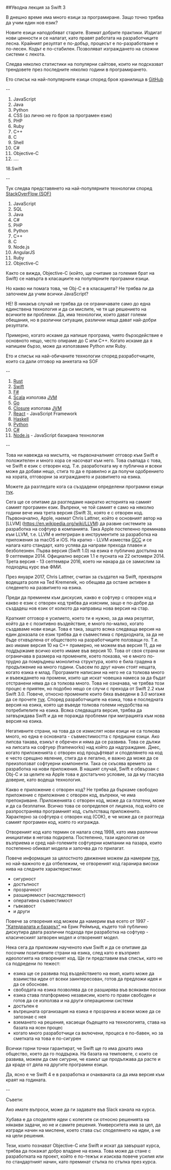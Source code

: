 ##Уводна лекция за Swift 3

В днешно време има много езици за програмиране. Защо точно трябва да учим един нов език? 

Новите езици наподобяват старите. Вземат добрите практики. Издигат нови ценности и се налагат, като правят работата на разработчиците лесна. Крайният резултат е по-добър, процесът е по-разработване е по-лесен. Кодът е по-стабилен. Позволяват изграждането на сложни системи с лекота.

Следва няколко статистики на популярни сайтове, които ни подсказват трендовете през последните няколко години в програмирането.

Ето списък на най-популярните езици според броя хранилища в [GitHub](http://githut.info/)

--
1. JavaScript
2. Java
3. Python
4. CSS (аз лично не го броя за програмен език)
5. PHP
6. Ruby
7. C++
8. C
9. Shell
10. C#
11. Objective-C
12. ....

18.Swift

--

Тук следва представянето на най-популярните технологии според [StackOverFlow (SOF)](http://stackoverflow.com/research/developer-survey-2016#technology)

1. JavaScript
2. SQL
3. Java
4. C#
5. PHP
6. Python
7. C++
8. C
9. Node.js
10. AngularJS
11. Ruby
12. Objective-C

Както се вижда, Objective-C (който, ще считаме за големия брат на Swift) се навърта в класациите на популярните програмни езици.

Но какво ни помага това, че Obj-C е в класацията? Не трябва ли да започнем да учим всички JavaScript?

НЕ! В никакъв случай не трябва да се ограничавате само до една единствена технология и да си мислите, че тя ще решението на всичките ви проблеми. Да, има технологии, които дават големи обещания, но в различни ситуации, различни неща дават най-добри резултати.

Примерно, когато искаме да напише програма, чиято бързодействие е основното нещо, често опираме до C или C++. Когато искаме да я напишем бързо, може да използваме Python или Ruby.

Ето и списък на най-обичаните технологии според разработчиците, които са дали отговор на анкетата на SOF

--
1. [Rust](https://www.rust-lang.org/en-US/) 
2. [Swift](https://en.wikipedia.org/wiki/Swift_(programming_language))
3. [F#](https://en.wikipedia.org/wiki/F_Sharp_(programming_language)#History)
4. [Scala](https://www.scala-lang.org/) използва [JVM](https://en.wikipedia.org/wiki/Java_virtual_machine)
5. [Go](https://golang.org/)
6. [Closure](https://clojure.org/) използва [JVM](https://en.wikipedia.org/wiki/Java_virtual_machine)
7. [React](https://en.wikipedia.org/wiki/React_(JavaScript_library)) - JavaScript Framework
8. [Haskell](https://en.wikipedia.org/wiki/Haskell_(programming_language))
9. [Python](https://en.wikipedia.org/wiki/Python_(programming_language))
10. [C#](https://en.wikipedia.org/wiki/C_Sharp_(programming_language))
11. [Node.js](https://nodejs.org/en/) - JavaScript базирана технология

--

Това ни навежда на мисълта, че първоначалният отговор към Swift е положителен и много хора се насочват към него. Това съвпада с това, че Swift е език с отворен код. Т.е. разработката му е публична и всеки може да добави нещо, стига то да е правилно и да получи одобрението на хората, отговорни за изграждането и развитието на езика.

Можете да разгледате кога са създадени определени програмни езици [тук](https://en.wikipedia.org/wiki/History_of_programming_languages).


Сега ще се опитаме да разгледаме накратко историята на самият самият програмен език. Въпреки, че той самият е само на няколко години вече има трета версия (Swift 3), която е с отворен код. Първоначално, Apple, наемат Chris Lattner, който е основният автор на [LLVM] (https://en.wikipedia.org/wiki/LLVM) да развие системите за разработка на софтуер в компанията. Така Apple постепенно преминава към LLVM, т.е. LLVM е интегриран в инструментите за разработка на приложения за macOS и iOS. На кратко - LLVM измества [GCC](https://en.wikipedia.org/wiki/GNU_Compiler_Collection) и се налага като стандарт, като успява да направи прехода плавен и безболезнен. Първа версия (Swift 1.0) на езика е публично достъпна на 9 септември 2014. Официално версия 1.1 е пусната на 22 октомври 2014. Трета версия - 13 септември 2016, което ни накара да се замислим за подходящ курс във ФМИ.

През януари 2017, Chris Lattner, считан за създател на Swift, прехвърля водещата роля на Ted Kremenek, но обещава да остане активен в следенето на развитието на езика.

Преди да преминем към дискусия, какво е софтуер с отворен код и какво е език с отворен код трябва да изясним, защо е по-добре да създадеш нов език от колкото да направиш нова версия на стар.

Краткият отговор е усилието, което ти е нужно, за да има резултат, който да е с позитивно въздействие, е много по-малко, когато създаваме нови езици. Това е така, защото всяка следваща версия на един доказала се език трябва да е съвместима с предходната, за да не бъде отхвърлена от обществото на разработчиците ползващи го. Т.е. ако имаме версия 10 на C++ примерно, не можем във версия 11, да не поддържаме всичко което имаме във версия 10. Това от своя страна ни ограничава в размера на промените, което показва, че е много по-трудно да помръднеш монолитна структура, която е била градена в продължение на много години. Съвсем по друг начин стоят нещата, когато езика е млад. Програмите написани на него не са толкова много и въвеждането на промени, които ще искат човешка намеса за да бъдат отстранени няма да са толкова много. Това не означава, че трябва този процес е приятен, но подобно нещо се случи с прехода от Swift 2.2 към Swift 3.0. Повече, относно промените които бяха въведени в 3.0 могаже да се прочете [тук](https://github.com/apple/swift-evolution/blob/master/releases/swift-3_0.md).
Според разработчиците на езика, това е последната версия на езика, която ще въведе толкова големи неудобства на потребителите на езика. Всяка следващата версия, трябва да затвърждава Swift и да не поражда проблеми при миграцията към нова версия на езика.

Негативните страни, на това да се измислят нови езици не са толкова много, но една е основната - съвместимостта с предишни езици. Ако липсва такава, езикът е обречен и няма да се развива. Това се дължи на липсата на софтуер (frameworks) над който да надграждаме. Днес, когато приложенията с отворен код процъфтяват и споделянето на код е често срещано явление, стига да е легално, е важно да може да се преизползват софтуерни компоненти. Така се скъсява времето за разработка на нови приложения. В нашият случай, Swift е обвързан с Obj-C и за целите на Apple това е достатъчно условие, за да му гласува доверие, като водеща технология.

Какво е приложение с отворен код? Не трябва да бъркаме свободно приложение с приложение с отворен код, въпреки, че има препокриване. Приложенията с отворен код, може да са платени, може и да са безплатни. Всичко това се оопределея от лиценза, под който се разпространява програмният код, съпътстващ приложенито. Характерно за софтуера с отворен код (СОК), е че може да се разгледа самият програмен код, която го изгражда. 

Отвореният код като термин се налага след 1998, като има различни инициативи в негова подкрепа. Постепенно, тази идеология се възприема и сред най-големите софтуерни компании на пазара, които постепенно обикват модела и започва да го прилагат. 

Повече информация за цялостното движение можем да намерим [тук](https://bg.wikipedia.org/wiki/%D0%A1%D0%BE%D1%84%D1%82%D1%83%D0%B5%D1%80_%D1%81_%D0%BE%D1%82%D0%B2%D0%BE%D1%80%D0%B5%D0%BD_%D0%BA%D0%BE%D0%B4), но най-важното е да отбележим, че отвореният код гаранира високи нива на следните характеристики:

* сигурност
* достъпност
* прозрачност
* разширяемост (наследственост)
* оперативна съвместимост
* гъвкавост
* и други

Повече за отворения код можем да намерим във есето от 1997 - ["Катедралата и базарът"](http://catb-bg.sourceforge.net/index.html#thanks) на Ерик Реймънд, където той публично дискутира двата различни подхода при разработка на софтуер - класическият затворен модел и отвореният модел.

Нека сега да приложим наученото към Swift и да се опитаме да посочим позитивните страни на езика, след като е възприел идеологията на отвореният код. Ще ги представим във списък, като не са подредени по тежест:

* езика ще се развива под въздействието на екип, които може да взаимства идеи от всеки заинтересован, готов да предложи идея и да се обоснове. 
* свободата на езика позволява да се разширява във всякакви посоки
* езика става платформено независим, което го прави свободен и готов да се използва и на други операционни системи
* достъпен е 
* вътрешната организация на езика е прозрачна и всеки може да се запознае с нея
* вземането на решения, касаещи бъдещето на технологията, става на базата на ясен процес
* когато много разработчици са включени, процеса е по-бавен, но за сметката на това е по-сигурен

Всички горни точки гарантират, че Swift ще го има докато има общество, което да го поддържа. На базата на темповете, с които се развива, можем да сме сигурни, че езикът ще продължава да расте и да краде от дяла на другите програмни езици.

Да, ясно е че Swift 4 е в разработка и очакваната са да има версия към краят на годината.	

--

Съвети:

Ако имате въпроси, може да ги задавате във Slack канала на курса. 

Хубава е да споделяте идеи с колегите си относно решенията на някакви задачи, но не и самите решения. Университета има за цел, да изгради начин на мислене, което става със споделянето на идеи, а не на цели решения.

Тези, които познават Objective-C или Swift и искат да завършат курса, трябва да покажат добро владене на езика. Това може да стане с разработката на проект, който е по-тежък и изисква повече усилия или по стандартният начин, като преминат стъпка по стъпка през курса. 

